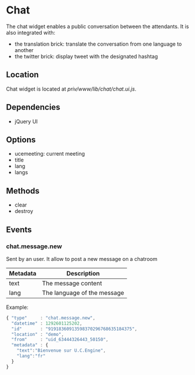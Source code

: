 # Chat

The chat widget enables a public conversation between the attendants.
It is also integrated with:

* the translation brick: translate the conversation from one language to another
* the twitter brick: display tweet with the designated hashtag

## Location

Chat widget is located at *priv/www/lib/chat/chat.ui.js*.

## Dependencies

* jQuery UI

## Options

* ucemeeting: current meeting
* title
* lang
* langs

## Methods

* clear
* destroy

## Events
### chat.message.new

Sent by an user. It allow to post a new message on a chatroom

Metadata       | Description
---------------|-------------------------------------------------------------------------------------------------------
text           | The message content
lang           | The language of the message

Example:

```javascript
{ "type"     : "chat.message.new",
  "datetime" : 1292601125202,
  "id"       : "91918360913598370296768635184375",
  "location" : "demo",
  "from"     : "uid_63444326443_50150",
  "metadata" : {
    "text":"Bienvenue sur U.C.Engine",
    "lang":"fr"
  }
}
```
